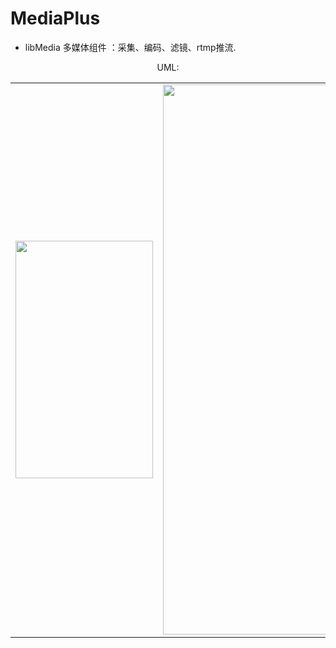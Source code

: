 # MediaPlus


- libMedia 多媒体组件 ：采集、编码、滤镜、rtmp推流.


<div align=center>

<table>
<td>
<img width="220" height="380" src="https://github.com/javandoc/MediaPlus/blob/master/Resource/screen_one.png"/>
</td>

UML:
<td>
<img width="800" height="880" src="https://github.com/javandoc/MediaPlus/blob/master/Resource/MediaUML.png">
</td>

</table>
</div>
